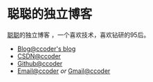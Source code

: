 # 聪聪的独立博客

[聪聪](https://ccoder.cc/)的独立博客 ，一个喜欢技术，喜欢钻研的95后。

- [Blog@ccoder's blog](https://ccoder.cc/)
- [CSDN@ccoder](http://blog.csdn.net/chencong3139)
- [Github@ccoder](https://github.com/chencong-plan)
- [Email@ccoder](mailto:admin@ccoder.top) *or* [Gmail@ccoder](mailto:chencong3139@gmail.com)
